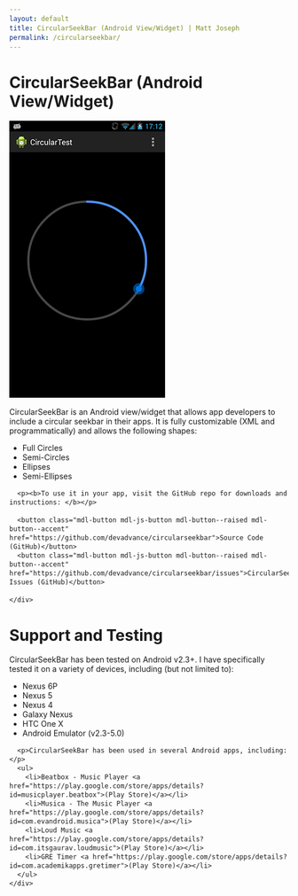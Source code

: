 ```yaml
---
layout: default
title: CircularSeekBar (Android View/Widget) | Matt Joseph
permalink: /circularseekbar/
---
```



<div class="section top-section materialbrown200">
  <h1 class="section-header">CircularSeekBar (Android View/Widget)</h1>

  <div class="mdl-grid">
    <div class="mdl-cell mdl-cell--4-col">
      <img class="img-responsive-80" src="/images/circularseekbar.png">
    </div>
    <div class="mdl-cell mdl-cell--8-col">
      <p>CircularSeekBar is an Android view/widget that allows app developers to include a circular seekbar in their apps. It is fully customizable (XML and programmatically) and allows the following shapes:</p>
      <ul>
        <li>Full Circles</li>
        <li>Semi-Circles</li>
        <li>Ellipses</li>
        <li>Semi-Ellipses</li>
      </ul>
      
      <p><b>To use it in your app, visit the GitHub repo for downloads and instructions: </b></p>

      <button class="mdl-button mdl-js-button mdl-button--raised mdl-button--accent" href="https://github.com/devadvance/circularseekbar">Source Code (GitHub)</button>
      <button class="mdl-button mdl-js-button mdl-button--raised mdl-button--accent" href="https://github.com/devadvance/circularseekbar/issues">CircularSeekBar Issues (GitHub)</button>
      
    </div>
  </div>

</div>

<div class="section materiallightgrey">
  <h1 class="section-header">Support and Testing</h1>

  <div class="mdl-grid">
    <div class="mdl-cell mdl-cell--12-col">
      <p>CircularSeekBar has been tested on Android v2.3+. I have specifically tested it on a variety of devices, including (but not limited to): </p>
      <ul>
        <li>Nexus 6P</li>
        <li>Nexus 5</li>
        <li>Nexus 4</li>
        <li>Galaxy Nexus</li>
        <li>HTC One X</li>
        <li>Android Emulator (v2.3-5.0)</li>
      </ul>

      <p>CircularSeekBar has been used in several Android apps, including: </p>
      <ul>
        <li>Beatbox - Music Player <a href="https://play.google.com/store/apps/details?id=musicplayer.beatbox">(Play Store)</a></li>
        <li>Musica - The Music Player <a href="https://play.google.com/store/apps/details?id=com.evandroid.musica">(Play Store)</a></li>
        <li>Loud Music <a href="https://play.google.com/store/apps/details?id=com.itsgaurav.loudmusic">(Play Store)</a></li>
        <li>GRE Timer <a href="https://play.google.com/store/apps/details?id=com.academikapps.gretimer">(Play Store)</a></li>
      </ul>
    </div>
  </div>
</div>
